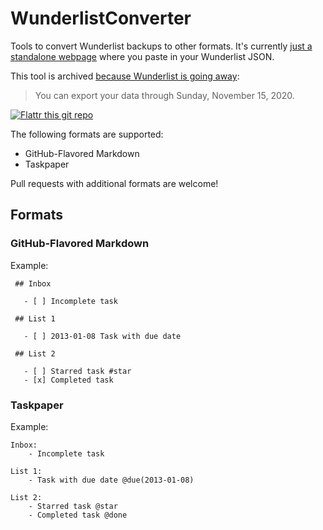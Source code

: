 # WunderlistConverter

Tools to convert Wunderlist backups to other formats.  It's currently [just a standalone webpage](http://benjaminoakes.github.io/WunderlistConverter/) where you paste in your Wunderlist JSON.

This tool is archived [because Wunderlist is going away](https://export.wunderlist.com/):

> You can export your data through Sunday, November 15, 2020.

[
![Flattr this git repo](https://api.flattr.com/button/flattr-badge-large.png)
](https://flattr.com/submit/auto?user_id=benjaminoakes&url=https://github.com/benjaminoakes/WunderlistConverter&title=maid&language=en_GB&tags=github&category=software)

The following formats are supported:

  * GitHub-Flavored Markdown
  * Taskpaper

Pull requests with additional formats are welcome!

## Formats

### GitHub-Flavored Markdown

Example:

     ## Inbox

       - [ ] Incomplete task

     ## List 1
     
       - [ ] 2013-01-08 Task with due date

     ## List 2

       - [ ] Starred task #star
       - [x] Completed task

### Taskpaper

Example:

    Inbox:
    	- Incomplete task
    
    List 1:
    	- Task with due date @due(2013-01-08)
    
    List 2:
    	- Starred task @star
    	- Completed task @done
